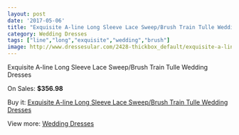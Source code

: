 ```yaml
---
layout: post
date: '2017-05-06'
title: "Exquisite A-line Long Sleeve Lace Sweep/Brush Train Tulle Wedding Dresses"
category: Wedding Dresses
tags: ["line","long","exquisite","wedding","brush"]
image: http://www.dressesular.com/2428-thickbox_default/exquisite-a-line-long-sleeve-lace-sweep-brush-train-tulle-wedding-dresses.jpg
---
```

Exquisite A-line Long Sleeve Lace Sweep/Brush Train Tulle Wedding Dresses

On Sales: **$356.98**
<a href="https://www.dressesular.com/wedding-dresses/909-exquisite-a-line-long-sleeve-lace-sweep-brush-train-tulle-wedding-dresses.html"><amp-img layout="responsive" width="600" height="600" src="//www.dressesular.com/2428-thickbox_default/exquisite-a-line-long-sleeve-lace-sweep-brush-train-tulle-wedding-dresses.jpg" alt="Exquisite A-line Long Sleeve Lace Sweep/Brush Train Tulle Wedding Dresses 0" /></a>
<a href="https://www.dressesular.com/wedding-dresses/909-exquisite-a-line-long-sleeve-lace-sweep-brush-train-tulle-wedding-dresses.html"><amp-img layout="responsive" width="600" height="600" src="//www.dressesular.com/2429-thickbox_default/exquisite-a-line-long-sleeve-lace-sweep-brush-train-tulle-wedding-dresses.jpg" alt="Exquisite A-line Long Sleeve Lace Sweep/Brush Train Tulle Wedding Dresses 1" /></a>

Buy it: [Exquisite A-line Long Sleeve Lace Sweep/Brush Train Tulle Wedding Dresses](https://www.dressesular.com/wedding-dresses/909-exquisite-a-line-long-sleeve-lace-sweep-brush-train-tulle-wedding-dresses.html "Exquisite A-line Long Sleeve Lace Sweep/Brush Train Tulle Wedding Dresses")

View more: [Wedding Dresses](https://www.dressesular.com/3-wedding-dresses "Wedding Dresses")